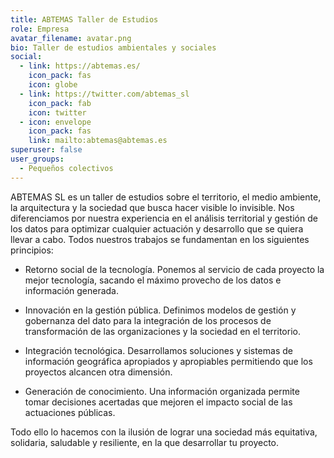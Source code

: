 ```yaml
---
title: ABTEMAS Taller de Estudios
role: Empresa
avatar_filename: avatar.png
bio: Taller de estudios ambientales y sociales
social:
  - link: https://abtemas.es/
    icon_pack: fas
    icon: globe
  - link: https://twitter.com/abtemas_sl
    icon_pack: fab
    icon: twitter
  - icon: envelope
    icon_pack: fas
    link: mailto:abtemas@abtemas.es
superuser: false
user_groups:
  - Pequeños colectivos
---
```


ABTEMAS SL es un taller de estudios sobre el territorio, el medio ambiente, la arquitectura y la sociedad que busca hacer visible lo invisible. Nos diferenciamos por nuestra experiencia en el análisis territorial y gestión de los datos para optimizar cualquier actuación y desarrollo que se quiera llevar a cabo. Todos nuestros trabajos se fundamentan en los siguientes principios:

- Retorno social de la tecnología. Ponemos al servicio de cada proyecto la mejor tecnología, sacando el máximo provecho de los datos e información generada.

- Innovación en la gestión pública. Definimos modelos de gestión y gobernanza del dato para la integración de los procesos de transformación de las organizaciones y la sociedad en el territorio.

- Integración tecnológica. Desarrollamos soluciones y sistemas de información geográfica apropiados y apropiables permitiendo que los proyectos alcancen otra dimensión.

- Generación de conocimiento. Una información organizada permite tomar decisiones acertadas que mejoren el impacto social de las actuaciones públicas.

Todo ello lo hacemos con la ilusión de lograr una sociedad más equitativa, solidaria, saludable y resiliente, en la que desarrollar tu proyecto.
